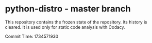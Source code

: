 # python-distro - master branch

This repository contains the frozen state of the repository.
Its history is cleared. It is used only for static code
analysis with Codacy.

Commit Time: 1734571930